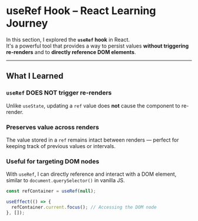 # useRef Hook – React Learning Journey

In this section, I explored the **`useRef` hook** in React.  
It's a powerful tool that provides a way to persist values **without triggering re-renders** and to **directly reference DOM elements**.

---

## What I Learned

### `useRef` DOES NOT trigger re-renders

Unlike `useState`, updating a `ref` value does **not** cause the component to re-render.

### Preserves value across renders

The value stored in a `ref` remains intact between renders — perfect for keeping track of previous values or intervals.

### Useful for targeting DOM nodes

With `useRef`, I can directly reference and interact with a DOM element, similar to `document.querySelector()` in vanilla JS.

```jsx
const refContainer = useRef(null);

useEffect(() => {
  refContainer.current.focus(); // Accessing the DOM node
}, []);
```
